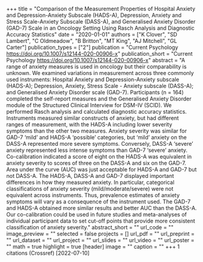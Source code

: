 +++
title = "Comparison of the Measurement Properties of Hospital Anxiety and Depression-Anxiety Subscale (HADS-A), Depression, Anxiety and Stress Scale-Anxiety Subscale (DASS-A), and Generalised Anxiety Disorder (GAD-7) Scale in an Oncology Setting Using Rasch Analysis and Diagnostic Accuracy Statistics"
date = "2020-01-01"
authors = ["K Clover", "SD Lambert", "C Oldmeadow", "B Britton", "MT King", "AJ Mitchell", "GL Carter"]
publication_types = ["2"]
publication = "Current Psychology https://doi.org/10.1007/s12144-020-00906-x"
publication_short = "Current Psychology https://doi.org/10.1007/s12144-020-00906-x"
abstract = "A range of anxiety measures is used in oncology but their comparability is unknown. We examined variations in measurement across three commonly used instruments: Hospital Anxiety and Depression-Anxiety subscale (HADS-A); Depression, Anxiety, Stress Scale - Anxiety subscale (DASS-A); and Generalised Anxiety Disorder scale (GAD-7). Participants (n = 164) completed the self-report measures and the Generalised Anxiety Disorder module of the Structured Clinical Interview for DSM-IV (SCID). We performed Rasch analysis and calculated diagnostic accuracy statistics. Instruments measured similar constructs of anxiety, but had different ranges of measurement, with the HADS-A including lower severity symptoms than the other two measures. Anxiety severity was similar for GAD-7 ‘mild’ and HADS-A ‘possible’ categories, but ‘mild’ anxiety on the DASS-A represented more severe symptoms. Conversely, DASS-A ‘severe’ anxiety represented less intense symptoms than GAD-7 ‘severe’ anxiety. Co-calibration indicated a score of eight on the HADS-A was equivalent in anxiety severity to scores of three on the DASS-A and six on the GAD-7. Area under the curve (AUC) was just acceptable for HADS-A and GAD-7 but not DASS-A. The HADS-A, DASS-A and GAD-7 displayed important differences in how they measured anxiety. In particular, categorical classifications of anxiety severity (mild/moderate/severe) were not equivalent across instruments. Thus, prevalence estimates of anxiety symptoms will vary as a consequence of the instrument used. The GAD-7 and HADS-A obtained more similar results and better AUC than the DASS-A. Our co-calibration could be used in future studies and meta-analyses of individual participant data to set cut-off points that provide more consistent classification of anxiety severity."
abstract_short = ""
url_code = ""
image_preview = ""
selected = false
projects = []
url_pdf = ""
url_preprint = ""
url_dataset = ""
url_project = ""
url_slides = ""
url_video = ""
url_poster = ""
math = true
highlight = true
[header]
image = ""
caption = ""
+++
1 citations (Crossref) [2022-07-10]
